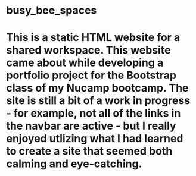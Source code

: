 # busy_bee_spaces

# This is a static HTML website for a shared workspace. This website came about while developing a portfolio project for the Bootstrap class of my Nucamp bootcamp. The site is still a bit of a work in progress - for example, not all of the links in the navbar are active - but I really enjoyed utlizing what I had learned to create a site that seemed both calming and eye-catching. 